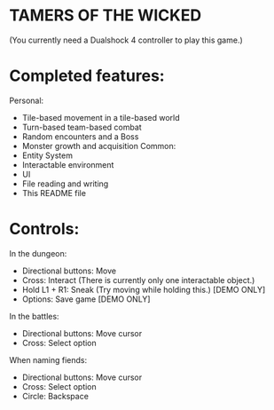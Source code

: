 # TAMERS OF THE WICKED

(You currently need a Dualshock 4 controller to play this game.)

# Completed features:

Personal:
 - Tile-based movement in a tile-based world
 - Turn-based team-based combat
 - Random encounters and a Boss
 - Monster growth and acquisition
Common:
 - Entity System
 - Interactable environment
 - UI
 - File reading and writing
 - This README file


# Controls:

In the dungeon:
 - Directional buttons: Move
 - Cross: Interact (There is currently only one interactable object.)
 - Hold L1 + R1: Sneak (Try moving while holding this.) [DEMO ONLY]
 - Options: Save game [DEMO ONLY]

In the battles:
 - Directional buttons: Move cursor
 - Cross: Select option

When naming fiends:
 - Directional buttons: Move cursor
 - Cross: Select option
 - Circle: Backspace
